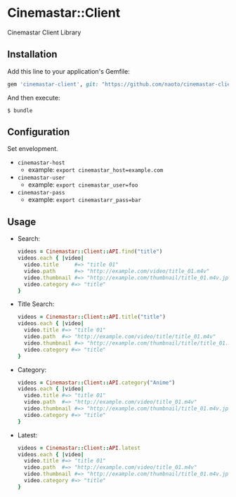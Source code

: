 # Cinemastar::Client

Cinemastar Client Library

## Installation

Add this line to your application's Gemfile:

```ruby
gem 'cinemastar-client', git: "https://github.com/naoto/cinemastar-client.git"
```

And then execute:

    $ bundle

## Configuration

Set envelopment.

- `cinemastar-host`
  - example: `export cinemastar_host=example.com`
- `cinemastar-user`
  - example: `export cinemastar_user=foo`
- `cinemastar-pass`
  - example: `export cinemastarr_pass=bar`

## Usage

- Search:
    
    ```ruby
    videos = Cinemastar::Client::API.find("title")
    videos.each { |video|
      video.title     #=> "title 01"
      video.path      #=> "http://example.com/video/title_01.m4v"
      video.thumbnail #=> "http://example.com/thumbnail/title_01.m4v.jpg"
      video.category #=> "title"
    }
    ```

- Title Search:

    ```ruby
    videos = Cinemastar::Client::API.title("title")
    videos.each { |video|
      video.title #=> "title 01"
      video.path  #=> "http://example.com/video/title/title_01.m4v"
      video.thumbnail #=> "http://example.com/thumbnail/title/title_01.m4v.jpg"
      video.category #=> "title"
    }
    ```

- Category:
    
    ```ruby
    videos = Cinemastar::Client::API.category("Anime")
    videos.each { |video|
      video.title #=> "title 01"
      video.path  #=> "http://example.com/video/title_01.m4v"
      video.thumbnail #=> "http://example.com/thumbnail/title_01.m4v.jpg"
      video.category #=> "title"
    }
    ```

- Latest:
    
    ```ruby
    videos = Cinemastar::Client::API.latest
    videos.each { |video|
      video.title #=> "title 01"
      video.path  #=> "http://example.com/video/title_01.m4v"
      video.thumbnail #=> "http://example.com/thumbnail/title_01.m4v.jpg"
      video.category #=> "title"
    }
    ```
